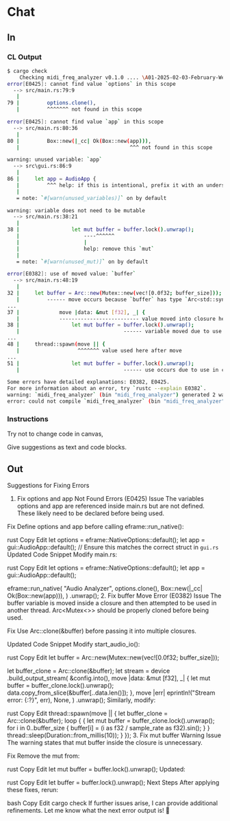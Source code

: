 # Chat

## In

### CL Output

```bash
$ cargo check
    Checking midi_freq_analyzer v0.1.0 .... \A01-2025-02-03-February-Week02-Rust-Dissertation-ChatGPT\midi_freq_analyzer)
error[E0425]: cannot find value `options` in this scope
  --> src/main.rs:79:9
   |
79 |         options.clone(),
   |         ^^^^^^^ not found in this scope

error[E0425]: cannot find value `app` in this scope
  --> src/main.rs:80:36
   |
80 |         Box::new(|_cc| Ok(Box::new(app))),
   |                                    ^^^ not found in this scope

warning: unused variable: `app`
  --> src\gui.rs:86:9
   |
86 |     let app = AudioApp {
   |         ^^^ help: if this is intentional, prefix it with an underscore: `_app`
   |
   = note: `#[warn(unused_variables)]` on by default

warning: variable does not need to be mutable
  --> src/main.rs:38:21
   |
38 |                 let mut buffer = buffer.lock().unwrap();
   |                     ----^^^^^^
   |                     |
   |                     help: remove this `mut`
   |
   = note: `#[warn(unused_mut)]` on by default

error[E0382]: use of moved value: `buffer`
  --> src/main.rs:48:19
   |
32 |     let buffer = Arc::new(Mutex::new(vec![0.0f32; buffer_size]));
   |         ------ move occurs because `buffer` has type `Arc<std::sync::Mutex<std::vec::Vec<f32>>>`, which does not implement the `Copy` trait
...
37 |             move |data: &mut [f32], _| {
   |             -------------------------- value moved into closure here
38 |                 let mut buffer = buffer.lock().unwrap();
   |                                  ------ variable moved due to use in closure
...
48 |     thread::spawn(move || {
   |                   ^^^^^^^ value used here after move
...
51 |                 let mut buffer = buffer.lock().unwrap();
   |                                  ------ use occurs due to use in closure

Some errors have detailed explanations: E0382, E0425.
For more information about an error, try `rustc --explain E0382`.
warning: `midi_freq_analyzer` (bin "midi_freq_analyzer") generated 2 warnings
error: could not compile `midi_freq_analyzer` (bin "midi_freq_analyzer") due to 3 previous errors; 2 warnings emitted
```

### Instructions

Try not to change code in canvas,

Give suggestions as text and code blocks.

## Out

Suggestions for Fixing Errors
1. Fix options and app Not Found Errors (E0425)
Issue
The variables options and app are referenced inside main.rs but are not defined. These likely need to be declared before being used.

Fix
Define options and app before calling eframe::run_native():

rust
Copy
Edit
let options = eframe::NativeOptions::default(); 
let app = gui::AudioApp::default();  // Ensure this matches the correct struct in `gui.rs`
Updated Code Snippet
Modify main.rs:

rust
Copy
Edit
let options = eframe::NativeOptions::default(); 
let app = gui::AudioApp::default();  

eframe::run_native(
    "Audio Analyzer",
    options.clone(),
    Box::new(|_cc| Ok(Box::new(app))),
)
.unwrap();
2. Fix buffer Move Error (E0382)
Issue
The buffer variable is moved inside a closure and then attempted to be used in another thread. Arc<Mutex<>> should be properly cloned before being used.

Fix
Use Arc::clone(&buffer) before passing it into multiple closures.

Updated Code Snippet
Modify start_audio_io():

rust
Copy
Edit
let buffer = Arc::new(Mutex::new(vec![0.0f32; buffer_size]));

let buffer_clone = Arc::clone(&buffer);
let stream = device
    .build_output_stream(
        &config.into(),
        move |data: &mut [f32], _| {
            let mut buffer = buffer_clone.lock().unwrap(); 
            data.copy_from_slice(&buffer[..data.len()]);
        },
        move |err| eprintln!("Stream error: {:?}", err),
        None, 
    )
    .unwrap();
Similarly, modify:

rust
Copy
Edit
thread::spawn(move || {
    let buffer_clone = Arc::clone(&buffer);
    loop {
        {
            let mut buffer = buffer_clone.lock().unwrap();
            for i in 0..buffer_size {
                buffer[i] = (i as f32 / sample_rate as f32).sin();
            }
        }
        thread::sleep(Duration::from_millis(10));
    }
});
3. Fix mut buffer Warning
Issue
The warning states that mut buffer inside the closure is unnecessary.

Fix
Remove the mut from:

rust
Copy
Edit
let mut buffer = buffer.lock().unwrap();
Updated:

rust
Copy
Edit
let buffer = buffer.lock().unwrap();
Next Steps
After applying these fixes, rerun:

bash
Copy
Edit
cargo check
If further issues arise, I can provide additional refinements. Let me know what the next error output is! 🚀

